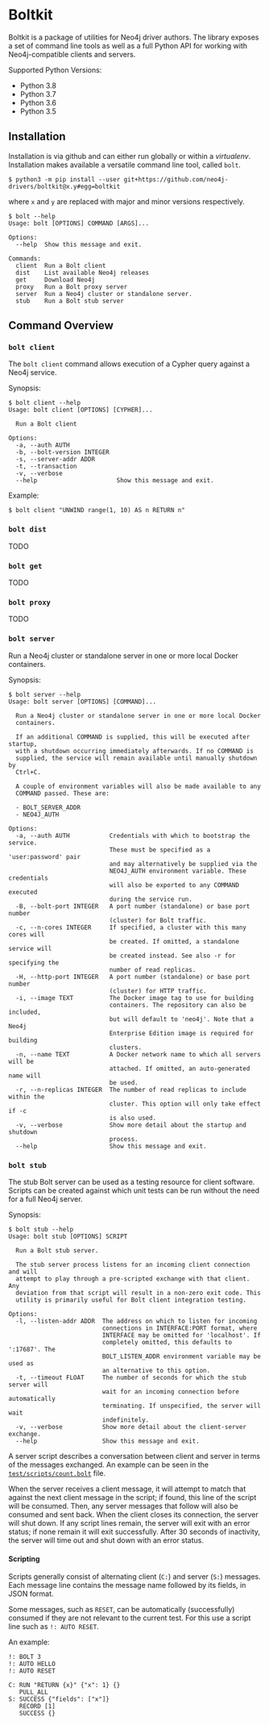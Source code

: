 # Boltkit

Boltkit is a package of utilities for Neo4j driver authors.
The library exposes a set of command line tools as well as a full Python API for working with Neo4j-compatible clients and servers.

Supported Python Versions:

+ Python 3.8
+ Python 3.7
+ Python 3.6
+ Python 3.5

## Installation

Installation is via github and can either run globally or within a _virtualenv_.
Installation makes available a versatile command line tool, called `bolt`.

```
$ python3 -m pip install --user git+https://github.com/neo4j-drivers/boltkit@x.y#egg=boltkit
```
where `x` and `y` are replaced with major and minor versions respectively.

```
$ bolt --help
Usage: bolt [OPTIONS] COMMAND [ARGS]...

Options:
  --help  Show this message and exit.

Commands:
  client  Run a Bolt client
  dist    List available Neo4j releases
  get     Download Neo4j
  proxy   Run a Bolt proxy server
  server  Run a Neo4j cluster or standalone server.
  stub    Run a Bolt stub server
```


## Command Overview

### `bolt client` 

The `bolt client` command allows execution of a Cypher query against a Neo4j service.

Synopsis:
```
$ bolt client --help
Usage: bolt client [OPTIONS] [CYPHER]...

  Run a Bolt client

Options:
  -a, --auth AUTH
  -b, --bolt-version INTEGER
  -s, --server-addr ADDR
  -t, --transaction
  -v, --verbose
  --help                      Show this message and exit.
```

Example:
```
$ bolt client "UNWIND range(1, 10) AS n RETURN n"
```


### `bolt dist`

TODO


### `bolt get`

TODO


### `bolt proxy`

TODO


### `bolt server`

Run a Neo4j cluster or standalone server in one or more local Docker containers.

Synopsis:
```
$ bolt server --help
Usage: bolt server [OPTIONS] [COMMAND]...

  Run a Neo4j cluster or standalone server in one or more local Docker
  containers.

  If an additional COMMAND is supplied, this will be executed after startup,
  with a shutdown occurring immediately afterwards. If no COMMAND is
  supplied, the service will remain available until manually shutdown by
  Ctrl+C.

  A couple of environment variables will also be made available to any
  COMMAND passed. These are:

  - BOLT_SERVER_ADDR
  - NEO4J_AUTH

Options:
  -a, --auth AUTH           Credentials with which to bootstrap the service.
                            These must be specified as a 'user:password' pair
                            and may alternatively be supplied via the
                            NEO4J_AUTH environment variable. These credentials
                            will also be exported to any COMMAND executed
                            during the service run.
  -B, --bolt-port INTEGER   A port number (standalone) or base port number
                            (cluster) for Bolt traffic.
  -c, --n-cores INTEGER     If specified, a cluster with this many cores will
                            be created. If omitted, a standalone service will
                            be created instead. See also -r for specifying the
                            number of read replicas.
  -H, --http-port INTEGER   A port number (standalone) or base port number
                            (cluster) for HTTP traffic.
  -i, --image TEXT          The Docker image tag to use for building
                            containers. The repository can also be included,
                            but will default to 'neo4j'. Note that a Neo4j
                            Enterprise Edition image is required for building
                            clusters.
  -n, --name TEXT           A Docker network name to which all servers will be
                            attached. If omitted, an auto-generated name will
                            be used.
  -r, --n-replicas INTEGER  The number of read replicas to include within the
                            cluster. This option will only take effect if -c
                            is also used.
  -v, --verbose             Show more detail about the startup and shutdown
                            process.
  --help                    Show this message and exit.
```

### `bolt stub` 

The stub Bolt server can be used as a testing resource for client software.
Scripts can be created against which unit tests can be run without the need for a full Neo4j server.

Synopsis:
```
$ bolt stub --help
Usage: bolt stub [OPTIONS] SCRIPT

  Run a Bolt stub server.

  The stub server process listens for an incoming client connection and will
  attempt to play through a pre-scripted exchange with that client. Any
  deviation from that script will result in a non-zero exit code. This
  utility is primarily useful for Bolt client integration testing.

Options:
  -l, --listen-addr ADDR  The address on which to listen for incoming
                          connections in INTERFACE:PORT format, where
                          INTERFACE may be omitted for 'localhost'. If
                          completely omitted, this defaults to ':17687'. The
                          BOLT_LISTEN_ADDR environment variable may be used as
                          an alternative to this option.
  -t, --timeout FLOAT     The number of seconds for which the stub server will
                          wait for an incoming connection before automatically
                          terminating. If unspecified, the server will wait
                          indefinitely.
  -v, --verbose           Show more detail about the client-server exchange.
  --help                  Show this message and exit.
```

A server script describes a conversation between client and server in terms of the messages
exchanged. An example can be seen in the [`test/scripts/count.bolt`](test/scripts/count.bolt) file.

When the server receives a client message, it will attempt to match that against the next client message in the script; if found, this line of the script will be consumed.
Then, any server messages that follow will also be consumed and sent back.
When the client closes its connection, the server will shut down.
If any script lines remain, the server will exit with an error status; if none remain it will exit successfully.
After 30 seconds of inactivity, the server will time out and shut down with an error status.

#### Scripting 

Scripts generally consist of alternating client (`C:`) and server (`S:`) messages.
Each message line contains the message name followed by its fields, in JSON format.

Some messages, such as `RESET`, can be automatically (successfully) consumed if they are not relevant to the current test.
For this use a script line such as `!: AUTO RESET`.

An example:
```
!: BOLT 3
!: AUTO HELLO
!: AUTO RESET

C: RUN "RETURN {x}" {"x": 1} {}
   PULL_ALL
S: SUCCESS {"fields": ["x"]}
   RECORD [1]
   SUCCESS {}
```
